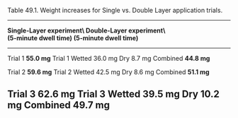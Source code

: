 Table 49.1. Weight increases for Single vs. Double Layer application trials.

  ----------------------------------------------------------------------------------------------------------------------------------------
  **Single-Layer experiment\                 **Double-Layer experiment\                                                                 
  (5-minute dwell time)**                    (5-minute dwell time)**                                                                    
  ---------------------------- ------------- ---------------------------- -------- --------- ------- --------- ---------- ------------- --
  Trial 1                      **55.0 mg**   Trial 1                      Wetted   36.0 mg   Dry     8.7 mg    Combined   **44.8 mg**   

  Trial 2                      **59.6 mg**   Trial 2                      Wetted   42.5 mg   Dry     8.6 mg    Combined   **51.1 mg**   

  Trial 3                      **62.6 mg**   Trial 3                      Wetted   39.5 mg   Dry     10.2 mg   Combined   **49.7 mg**   
  ----------------------------------------------------------------------------------------------------------------------------------------
